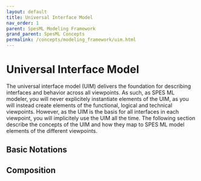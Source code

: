 ```yaml
---
layout: default
title: Universal Interface Model
nav_order: 1
parent: SpesML Modeling Framework
grand_parent: SpesML Concepts
permalink: /concepts/modeling_framework/uim.html
---
```

# Universal Interface Model

The universal interface model (UIM) delivers the foundation for describing interfaces and behavior across all viewpoints. As such, as SPES ML modeler, you will never explicitely instantiate elements of the UIM, as you will instead create elements of the functional, logical and technical viewpoints. However, as the UIM is the basis for all interfaces in each viewpoint, you will implicitely use the UIM all the time. The following section describe the concepts of the UIM and how they map to SPES ML model elements of the different viewpoints.

## Basic Notations

## Composition

